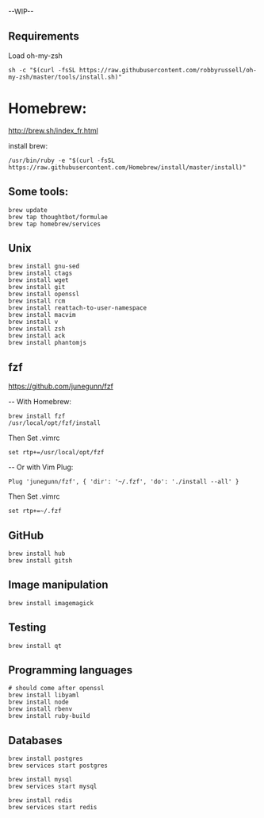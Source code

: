 --WIP--

Requirements
------------

Load oh-my-zsh

    sh -c "$(curl -fsSL https://raw.githubusercontent.com/robbyrussell/oh-my-zsh/master/tools/install.sh)"


Homebrew:
========

http://brew.sh/index_fr.html

install brew:

    /usr/bin/ruby -e "$(curl -fsSL https://raw.githubusercontent.com/Homebrew/install/master/install)"


Some tools:
----------

    brew update
    brew tap thoughtbot/formulae
    brew tap homebrew/services

Unix
----

    brew install gnu-sed
    brew install ctags
    brew install wget
    brew install git
    brew install openssl
    brew install rcm
    brew install reattach-to-user-namespace
    brew install macvim
    brew install v
    brew install zsh
    brew install ack
    brew install phantomjs

fzf
---
https://github.com/junegunn/fzf

-- With Homebrew:

    brew install fzf
    /usr/local/opt/fzf/install    

Then Set .vimrc

    set rtp+=/usr/local/opt/fzf


-- Or with Vim Plug:

    Plug 'junegunn/fzf', { 'dir': '~/.fzf', 'do': './install --all' }

Then Set .vimrc

    set rtp+=~/.fzf


GitHub
------

    brew install hub
    brew install gitsh

Image manipulation
------------------

    brew install imagemagick

Testing
-------

    brew install qt

Programming languages
---------------------

    # should come after openssl
    brew install libyaml
    brew install node
    brew install rbenv
    brew install ruby-build

Databases
---------

    brew install postgres
    brew services start postgres
    
    brew install mysql
    brew services start mysql
    
    brew install redis
    brew services start redis

